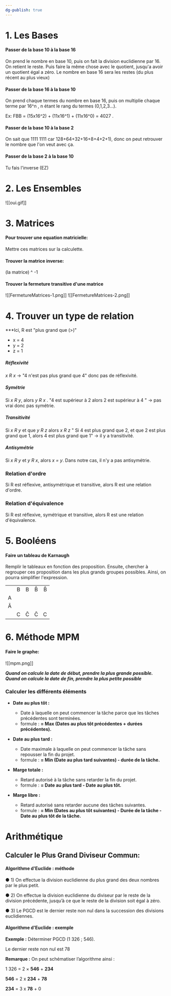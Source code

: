 ```yaml
---
dg-publish: true
---
```


# 1. Les Bases

#### Passer de la base 10 à la base 16

On prend le nombre en base 10, puis on fait la division euclidienne par 16. On retient le reste. Puis faire la même chose avec le quotient, jusqu'a avoir un quotient égal a zéro. Le nombre en base 16 sera les restes (du plus récent au plus vieux)

#### Passer de la base 16 à la base 10

On prend chaque termes du nombre en base 16, puis on multiplie chaque terme par 16^n  , n étant le rang du termes (0,1,2,3...).

Ex: FBB = (15x16^2) + (11x16^1) + (11x16^0) = 4027 . 

#### Passer de la base 10 à la base 2

On sait que 1111 1111 car 128+64+32+16+8+4+2+1), donc on peut retrouver le nombre que l'on veut avec ça.

#### Passer de la base 2 à la base 10

Tu fais l'inverse (EZ)

# 2. Les Ensembles

![[oui.gif]]


# 3. Matrices

#### Pour trouver une equation matricielle: 
Mettre ces matrices sur la calculette. 

#### Trouver la matrice inverse:
(la matrice) ^ -1

#### Trouver la fermeture transitive d'une matrice

![[FermetureMatrices-1.png]]
![[FermetureMatrices-2.png]]

# 4. Trouver un type de relation

***Ici, R est "plus grand  que (>)" 
- x = 4
- y = 2
- z = 1

##### Réflexivité 

*x R x* -> "4 n'est pas plus grand que 4" donc pas de réflexivité.

##### Symétrie

Si *x R y*, alors *y R x* .  "4 est supérieur à 2 alors 2 est supérieur à 4 " -> pas vrai donc pas symétrie.

##### Transitivité 

Si *x R y* et que *y R z* alors *x R z* " Si 4 est plus grand que 2, et que 2 est plus grand que 1, alors 4 est plus grand que 1" -> il y a transitivité.

##### Antisymétrie

Si *x R y* et *y R x*, alors *x = y*. Dans notre cas, il n'y a pas antisymétrie.

### Relation d'ordre

Si R est réflexive, antisymétrique et transitive, alors R est une relation d'ordre. 

### Relation d'équivalence

Si R est réflexive, symétrique et transitive, alors R est une relation d'équivalence.

# 5. Booléens

#### Faire un tableau de Karnaugh

Remplir le tableaux en fonction des proposition. Ensuite, chercher à regrouper ces proposition dans les plus grands groupes possibles. Ainsi, on pourra simplifier l'expression. 

|       |       |       |       |       |
|---    |:-:    |:-:    |:-:    |--:    |
|        |  B     |B       |B̄       | B̄      |
|   A    |       |       |       |       |
|   Ā    |       |       |       |       |
|        |  C     |C̄       |C̄      | C   |

# 6. Méthode MPM

#### Faire le graphe: 

![[mpm.png]]

***Quand on calcule la date de début, prendre la plus grande possible. Quand on calcule la date de fin, prendre la plus petite possible***



### Calculer les différents éléments 
-   **Date au plus tôt :**
    -   Date à laquelle on peut commencer la tâche parce que les tâches précédentes sont terminées.
    -   formule : **= Max (Dates au plus tôt précédentes + durées précédentes).**  
          
        
-   **Date au plus tard :**
    -   Date maximale à laquelle on peut commencer la tâche sans repousser la fin du projet.
    -   formule : **= Min (Date au plus tard suivantes) - durée de la tâche.**  
          
        
-   **Marge totale :**
    -   Retard autorisé à la tâche sans retarder la fin du projet.
    -   formule : **= Date au plus tard - Date au plus tôt.**  
          
        
-   **Marge libre :**
    -   Retard autorisé sans retarder aucune des tâches suivantes.
    -   formule : **= Min (Dates au plus tôt suivantes) - Durée de la tâche - Date au plus tôt de la tâche.**

# Arithmétique 

## Calculer le Plus Grand Diviseur Commun:

#### Algorithme d'Euclide : méthode

● 1) On effectue la division euclidienne du plus grand des deux nombres par le plus petit.

● 2) On effectue la division euclidienne du diviseur par le reste de la division précédente, jusqu’à ce que le reste de la division soit égal à zéro.

● 3) Le PGCD est le dernier reste non nul dans la succession des divisions euclidiennes.

#### Algorithme d'Euclide : exemple

**Exemple :** Déterminer PGCD (1 326 ; 546).

Le dernier reste non nul est 78

**Remarque :** On peut schématiser l’algorithme ainsi :

1 326 = 2 × **546** + **234**

**546** = 2 x **234** + **78**

**234** = 3 x **78** + 0

